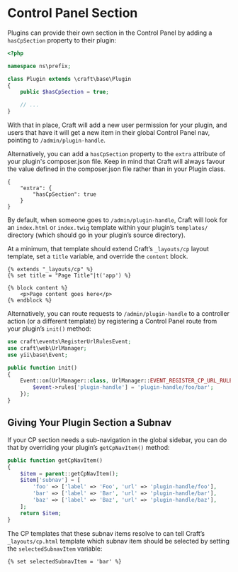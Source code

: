 # Control Panel Section

Plugins can provide their own section in the Control Panel by adding a `hasCpSection` property to their plugin:

```php
<?php

namespace ns\prefix;

class Plugin extends \craft\base\Plugin
{
    public $hasCpSection = true;

    // ...
}
```

With that in place, Craft will add a new user permission for your plugin, and users that have it will get a new item in their global Control Panel nav, pointing to `/admin/plugin-handle`.

Alternatively, you can add a `hasCpSection` property to the `extra` attribute of your plugin's composer.json file. Keep in mind that Craft will always favour the value defined in the composer.json file rather than in your Plugin class.

```
{
    "extra": {
        "hasCpSection": true
    }
}
```

By default, when someone goes to `/admin/plugin-handle`, Craft will look for an `index.html` or `index.twig` template within your plugin’s `templates/` directory (which should go in your plugin’s source directory).

At a minimum, that template should extend Craft’s `_layouts/cp` layout template, set a `title` variable, and override the `content` block.

```twig
{% extends "_layouts/cp" %}
{% set title = "Page Title"|t('app') %}

{% block content %}
    <p>Page content goes here</p>
{% endblock %}
```

Alternatively, you can route requests to `/admin/plugin-handle` to a controller action (or a different template) by registering a Control Panel route from your plugin’s `init()` method:

```php
use craft\events\RegisterUrlRulesEvent;
use craft\web\UrlManager;
use yii\base\Event;

public function init()
{
    Event::on(UrlManager::class, UrlManager::EVENT_REGISTER_CP_URL_RULES, function(RegisterUrlRulesEvent $event) {
        $event->rules['plugin-handle'] = 'plugin-handle/foo/bar';
    });
}
```

## Giving Your Plugin Section a Subnav

If your CP section needs a sub-navigation in the global sidebar, you can do that by overriding your plugin’s `getCpNavItem()` method:

```php
public function getCpNavItem()
{
    $item = parent::getCpNavItem();
    $item['subnav'] = [
        'foo' => ['label' => 'Foo', 'url' => 'plugin-handle/foo'],
        'bar' => ['label' => 'Bar', 'url' => 'plugin-handle/bar'],
        'baz' => ['label' => 'Baz', 'url' => 'plugin-handle/baz'],
    ];
    return $item;
}
```

The CP templates that these subnav items resolve to can tell Craft’s `_layouts/cp.html` template which subnav item should be selected by setting the `selectedSubnavItem` variable:

```twig
{% set selectedSubnavItem = 'bar' %}
```
